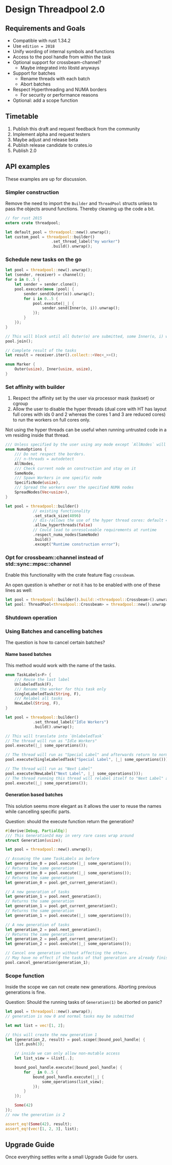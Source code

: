 # Design Threadpool 2.0

## Requirements and Goals

* Compatible with rust 1.34.2
* Use `edition = 2018`
* Unify wording of internal symbols and functions
* Access to the pool handle from within the task
* Optional support for crossbeam-channel?
    * Maybe integrated into libstd anyways
* Support for batches
    * Rename threads with each batch
    * Abort batches
* Respect Hyperthreading and NUMA borders
    * For security or performance reasons
* Optional: add a scope function

## Timetable

1. Publish this draft and request feedback from the community
2. Implement alpha and request testers
3. Maybe adjust and release beta
4. Publish release candidate to crates.io
5. Publish 2.0

## API examples

These examples are up for discussion.

### Simpler construction

Remove the need to import the `Builder` and `ThreadPool` structs unless to pass the objects around functions.
Thereby cleaning up the code a bit.

```rust
// for rust 2015
extern crate threadpool;

let default_pool = threadpool::new().unwrap();
let custom_pool = threadpool::builder()
                    .set_thread_label("my worker")
                    .build().unwrap();
```

### Schedule new tasks on the go

```rust
let pool = threadpool::new().unwrap();
let (sender, receiver) = channel();
for o in 0..5 {
    let sender = sender.clone();
    pool.execute(move |pool| {
        sender.send(Outer(o)).unwrap();
        for i in 0..5 {
            pool.execute(|_| {
                sender.send(Inner(o, i)).unwrap();
            });
        }
    });
}

// This will block until all Outer(o) are submitted, some Inner(o, i) will still be on the way as they are scheduled in the next generation
pool.join();

// Complete result of the tasks
let result = receiver.iter().collect::<Vec<_>>();

enum Marker {
    Outer(usize), Inner(usize, usize),
}
```

### Set affinity with builder

1. Respect the affinity set by the user via processor mask (taskset) or cgroup
2. Allow the user to disable the hyper threads (dual core with HT has layout full cores with ids 0 and 2 whereas the cores 1 and 3 are reduced cores) to run the workers on full cores only.

Not using the hyper threads can be useful when running untrusted code in a vm residing inside that thread.

```rust
/// Unless specified by the user using any mode except `AllNodes` will limit the number of workers to the size of the NUMA group or half of it when combined with `allow_hyperthreads(false)`.
enum NumaOptions {
    /// Do not respect the borders.
    /// n-threads = autodetect
    AllNodes,
    /// Check current node on construction and stay on it
    SameNode,
    /// Spawn Workers in one specific node
    SpecificNode(usize),
    /// Spread the workers over the specified NUMA nodes
    SpreadNodes(Vec<usize>),
}

let pool = threadpool::builder()
            // existing functionality
            .set_stack_size(4096)
            // dis-/allows the use of the hyper thread cores: default = true
            .allow_hyperthreads(false)
            // Could lead to unresolveable requirements at runtime
            .respect_numa_nodes(SameNode)
            .build()
            .except("Runtime construction error");
```

### Opt for crossbeam::channel instead of std::sync::mpsc::channel

Enable this functionality with the crate feature flag `crossbeam`.

An open question is whether or not it has to be enabled with one of these lines as well:

```rust
let pool = threadpool::builder().build::<threadpool::Crossbeam>().unwrap();
let pool: ThreadPool<threadpool::Crossbeam> = threadpool::new().unwrap();
```

### Shutdown operation


### Using Batches and cancelling batches

The question is how to cancel certain batches?

#### Name based batches

This method would work with the name of the tasks.

```rust
enum TaskLabels<F> {
    /// Reuse the last label
    UnlabeledTask(F),
    /// Rename the worker for this task only
    SingleLabeledTask(String, F),
    /// Relabel all tasks
    NewLabel(String, F),
}

let pool = threadpool::builder()
            .set_thread_label("Idle Workers")
            .build().unwrap();

// This will translate into `UnlabeledTask`
// The thread will run as "Idle Workers"
pool.execute(|_| some_operations());

// The thread will run as "Special Label" and afterwards return to normal
pool.execute(SingleLabeledTask("Special Label", |_| some_operations()));

// The thread will run as "Next Label"
pool.execute(NewLabel("Next Label", |_| some_operations()));
// The thread running this thread will relabel itself to "Next Label" as soon as it starts the task
pool.execute(|_| some_operations());
```

#### Generation based batches

This solution seems more elegant as it allows the user to reuse the names while cancelling specific parts.

Question: should the execute function return the generation?

```rust
#[derive(Debug, PartialEq)]
/// This GenerationId may in very rare cases wrap around
struct Generation(usize);

let pool = threadpool::new().unwrap();

// Assuming the same TaskLabels as before
let generation_0 = pool.execute(|_| some_operations());
// Returns the same generation
let generation_0 = pool.execute(|_| some_operations());
// Returns the same generation
let generation_0 = pool.get_current_generation();

// A new generation of tasks
let generation_1 = pool.next_generation();
// Returns the same generation
let generation_1 = pool.get_current_generation();
// Returns the same generation
let generation_1 = pool.execute(|_| some_operations());

// A new generation of tasks
let generation_2 = pool.next_generation();
// Returns the same generation
let generation_2 = pool.get_current_generation();
let generation_2 = pool.execute(|_| some_operations());

// Cancel one generation without affecting the others.
// May have no effect if the tasks of that generation are already finished.
pool.cancel_generation(generation_1);
```

### Scope function

Inside the scope we can not create new generations.
Aborting previous generations is fine.

Question: Should the running tasks of `Generation(1)` be aborted on panic?

```rust
let pool = threadpool::new().unwrap();
// generation is now 0 and normal tasks may be submitted

let mut list = vec![1, 2];

// this will create the new generation 1
let (generation_2, result) = pool.scope(|bound_pool_handle| {
    list.push(3);

    // inside we can only allow non-mutable access
    let list_view = &list[..];

    bound_pool_handle.execute(|bound_pool_handle| {
        for _ in 0..5 {
            bound_pool_handle.execute(|_| {
                some_operations(list_view);
            });
        }
    });

    Some(42)
});
// now the generation is 2

assert_eq!(Some(42), result);
assert_eq!(vec![1, 2, 3], list);
```

## Upgrade Guide

Once everything settles write a small Upgrade Guide for users.
